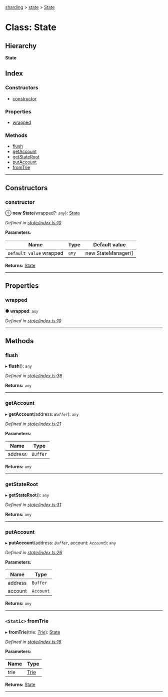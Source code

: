 [sharding](../README.md) > [state](../modules/state.md) > [State](../classes/state.state-1.md)

# Class: State

## Hierarchy

**State**

## Index

### Constructors

* [constructor](state.state-1.md#constructor)

### Properties

* [wrapped](state.state-1.md#wrapped)

### Methods

* [flush](state.state-1.md#flush)
* [getAccount](state.state-1.md#getaccount)
* [getStateRoot](state.state-1.md#getstateroot)
* [putAccount](state.state-1.md#putaccount)
* [fromTrie](state.state-1.md#fromtrie)

---

## Constructors

<a id="constructor"></a>

###  constructor

⊕ **new State**(wrapped?: *`any`*): [State](state.state-1.md)

*Defined in [state/index.ts:10](https://github.com/ethereumjs/sharding/blob/77a3ca9/src/state/index.ts#L10)*

**Parameters:**

| Name | Type | Default value |
| ------ | ------ | ------ |
| `Default value` wrapped | `any` |  new StateManager() |

**Returns:** [State](state.state-1.md)

___

## Properties

<a id="wrapped"></a>

###  wrapped

**● wrapped**: *`any`*

*Defined in [state/index.ts:10](https://github.com/ethereumjs/sharding/blob/77a3ca9/src/state/index.ts#L10)*

___

## Methods

<a id="flush"></a>

###  flush

▸ **flush**(): `any`

*Defined in [state/index.ts:36](https://github.com/ethereumjs/sharding/blob/77a3ca9/src/state/index.ts#L36)*

**Returns:** `any`

___
<a id="getaccount"></a>

###  getAccount

▸ **getAccount**(address: *`Buffer`*): `any`

*Defined in [state/index.ts:21](https://github.com/ethereumjs/sharding/blob/77a3ca9/src/state/index.ts#L21)*

**Parameters:**

| Name | Type |
| ------ | ------ |
| address | `Buffer` |

**Returns:** `any`

___
<a id="getstateroot"></a>

###  getStateRoot

▸ **getStateRoot**(): `any`

*Defined in [state/index.ts:31](https://github.com/ethereumjs/sharding/blob/77a3ca9/src/state/index.ts#L31)*

**Returns:** `any`

___
<a id="putaccount"></a>

###  putAccount

▸ **putAccount**(address: *`Buffer`*, account: *`Account`*): `any`

*Defined in [state/index.ts:26](https://github.com/ethereumjs/sharding/blob/77a3ca9/src/state/index.ts#L26)*

**Parameters:**

| Name | Type |
| ------ | ------ |
| address | `Buffer` |
| account | `Account` |

**Returns:** `any`

___
<a id="fromtrie"></a>

### `<Static>` fromTrie

▸ **fromTrie**(trie: *[Trie](trie.trie-1.md)*): [State](state.state-1.md)

*Defined in [state/index.ts:16](https://github.com/ethereumjs/sharding/blob/77a3ca9/src/state/index.ts#L16)*

**Parameters:**

| Name | Type |
| ------ | ------ |
| trie | [Trie](trie.trie-1.md) |

**Returns:** [State](state.state-1.md)

___

